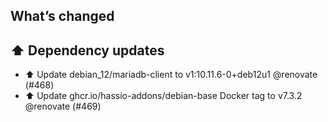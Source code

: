 ## What’s changed
## ⬆️ Dependency updates

- ⬆️ Update debian_12/mariadb-client to v1:10.11.6-0+deb12u1 @renovate (#468)
- ⬆️ Update ghcr.io/hassio-addons/debian-base Docker tag to v7.3.2 @renovate (#469)
